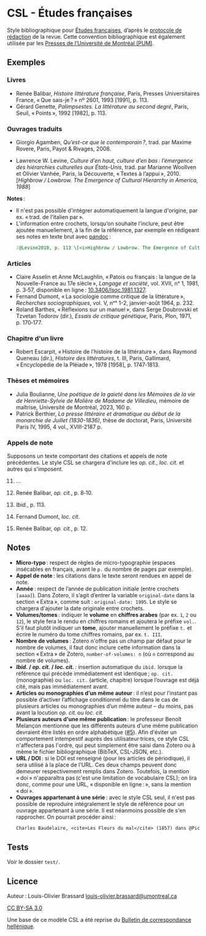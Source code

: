 # CSL - Études françaises

Style bibliographique pour [Études françaises](http://revue-etudesfrancaises.umontreal.ca/), d’après le [protocole de rédaction](https://revue-etudesfrancaises.umontreal.ca/wp-content/uploads/2023/02/protocole-de-redaction.pdf) de la revue.
Cette convention bibliographique est également utilisée par les [Presses de l’Université de Montréal (PUM)](https://pum.umontreal.ca/).

## Exemples

### Livres
- Renée Balibar, <em>Histoire littérature française</em>, Paris, Presses Universitaires France, <span>« Que sais-je ? »</span> nº&nbsp;2601, 1993 [1991], p.&nbsp;113.
- Gérard Genette, <em>Palimpsestes. La littérature au second degré</em>, Paris, Seuil, <span>« Points »</span>, 1992 [1982], p.&nbsp;113.

### Ouvrages traduits

- Giorgio Agamben, <em>Qu’est-ce que le contemporain ?</em>, trad. par Maxime Rovere, Paris, Payot &amp; Rivages, 2008.

- Lawrence W. Levine, <em>Culture d’en haut, culture d’en bas : l’émergence des hiérarchies culturelles aux États-Unis</em>, trad. par Marianne Woollven et Olivier Vanhée, Paris, la Découverte, <span>« Textes à l’appui »</span>, 2010. [<i>Highbrow / Lowbrow. The Emergence of Cultural Hierarchy in America, 1988</i>]

**Notes** :

- Il n'est pas possible d'intégrer automatiquement la langue d'origine, par ex. « trad. de l'italien par ».
- L'information entre crochets, lorsqu’on souhaite l’inclure, peut être ajoutée manuellement, à la fin de la référence, par exemple en rédigeant ses notes en texte brut avec [pandoc](https://pandoc.org/) :
  ```markdown
  [@Levine2010, p. 113 \[<i>Highbrow / Lowbrow. The Emergence of Cultural Hierarchy in America, 1988</i>\]]
  ```

### Articles

- Claire Asselin et Anne McLaughlin, <span>« Patois ou français : la langue de la Nouvelle-France au 17e siècle »</span>, <em>Langage et société</em>, vol.&nbsp;XVII, nᵒ&nbsp;1, 1981, p.&nbsp;3‑57, disponible en ligne : <a href="https://doi.org/10.3406/lsoc.1981.1327" role="doc-biblioref">10.3406/lsoc.1981.1327</a>.
- Fernand Dumont, <span>« La sociologie comme critique de la littérature »</span>, <em>Recherches sociographiques</em>, vol.&nbsp;V, nᵒˢ&nbsp;1-2, janvier-août 1964, p.&nbsp;232.
- Roland Barthes, <span>« Réflexions sur un manuel »</span>, dans Serge Doubrovski et Tzvetan Todorov (dir.), <em>Essais de critique génétique</em>, Paris, Plon, 1971, p.&nbsp;170‑177.

### Chapitre d'un livre

- Robert Escarpit, <span>« Histoire de l’histoire de la littérature »</span>, dans Raymond Queneau (dir.), <em>Histoire des littératures</em>, t. III, Paris, Gallimard, <span>« Encyclopédie de la Pléiade »</span>, 1978 [1958], p.&nbsp;1747‑1813.

### Thèses et mémoires

- Julia Boulianne, <em>Une poétique de la gaieté dans les Mémoires de la vie de Henriette-Sylvie de Molière de Madame de Villedieu</em>, mémoire de maîtrise, Université de Montréal, 2023, 160&nbsp;p.
- Patrick Berthier, <em>La presse littéraire et dramatique au début de la monarchie de Juillet (1830-1836)</em>, thèse de doctorat, Paris, Université Paris IV, 1995, 4&nbsp;vol., XVIII-2187&nbsp;p.

### Appels de note

Supposons un texte comportant des citations et appels de note précédentes.
Le style CSL se chargera d'inclure les _op. cit._, _loc. cit._ et autres qui s'imposent.

<ol start="11">
<li>...</li>
<li><p>Renée Balibar, <em>op. cit.</em>, p.&nbsp;8‑10.</p></li>
<li><p><em>Ibid.</em>, p.&nbsp;113.</p></li>
<li><p>Fernand Dumont, <em>loc. cit.</em></p></li>
<li><p>Renée Balibar, <em>op. cit.</em>, p.&nbsp;12.</p></li>
</ol>

## Notes

- **Micro-typo** : respect de règles de micro-typographie (espaces insécables en français, avant le `p.` du nombre de pages par exemple).
- **Appel de note** : les citations dans le texte seront rendues en appel de note.
- **Année** : respect de l’année de publication initiale (entre crochets `[aaaa]`). Dans Zotero, il s’agit d’entrer la variable `original-date` dans la section « Extra », comme suit : `original-date: 1995`. Le style se chargera d'ajouter la date originale entre crochets.
- **Volumes/tomes** : indiquer le **volume** en **chiffres arabes** (par ex. `1`, `2` ou `12`), le style fera le rendu en chiffres romains et ajoutera le préfixe `vol.`. S’il faut plutôt indiquer un **tome**, ajouter manuellement le préfixe `t.` et écrire le numéro du tome chiffres romains, par ex. `t. III`.
- **Nombre de volumes** : Zotero n'offre pas un champ par défaut pour le nombre de volumes, il faut donc inclure cette information dans la section « Extra » de Zotero, `number-of-volumes: n` (où `n` correspond au nombre de volumes).
- ***Ibid.* / *op. cit.* / *loc. cit.*** : insertion automatique du `ibid.` lorsque la référence qui précède immédiatement est identique ; `op. cit.` (monographie) ou `loc. cit.` (article, chapitre) lorsque l’ouvrage est déjà cité, mais pas immédiatement avant.
- **Articles ou monographies d’un même auteur** : il n’est pour l’instant pas possible d’activer l’affichage conditionnel du titre dans le cas de plusieurs articles ou monographies d’un même auteur – du moins, pas avant la locution *op. cit.* ou *loc. cit*.
- **Plusieurs auteurs d'une même publication** : le professeur Benoît Melançon mentionne que les différents auteurs d'une même publication devraient être listés en ordre alphabétique ([#5](https://git.loupbrun.ca/louis/csl-etudes-francaises/issues/5)). Afin d'éviter un comportement intempestif auprès des utilisateur·trices, ce style CSL n'affectera pas l'ordre, qui peut simplement être saisi dans Zotero ou à même le fichier bibliographique (BibTeX, CSL-JSON, etc.).
- **URL / DOI** : si le DOI est renseigné (pour les articles de périodique), il sera utilisé à la place de l'URL. Ces deux champs peuvent donc demeurer respectivement remplis dans Zotero. Toutefois, la mention « doi » n'apparaîtra pas (c'est une limitation de vocabulaire CSL); on lira donc, comme pour une URL, « disponible en ligne : », sans la mention « doi ».
- **Ouvrages appartenant à une série** : avec le style CSL seul, il n'est pas possible de reproduire intégralement le style de référence pour un ouvrage appartenant à une série. Il est néanmoins possible de s'en rapprocher.
On pourrait procéder ainsi :
  ```txt
  Charles Baudelaire, <cite>Les Fleurs du mal</cite> (1857) dans @Pichois1975.
  ```

## Tests

Voir le dossier `test/`.

## Licence

Auteur : Louis-Olivier Brassard <louis-olivier.brassard@umontreal.ca>

[CC BY-SA 3.0](http://creativecommons.org/licenses/by-sa/3.0/)

Une base de ce modèle CSL a été reprise du [Bulletin de correspondance hellénique](https://www.zotero.org/styles?q=id%3Abulletin-de-correspondance-hellenique).

